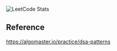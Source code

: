 ![LeetCode Stats](https://leetcard.jacoblin.cool/Mecha-Coder?theme=dark&font=Ubuntu&ext=activity)

## Reference
https://algomaster.io/practice/dsa-patterns
